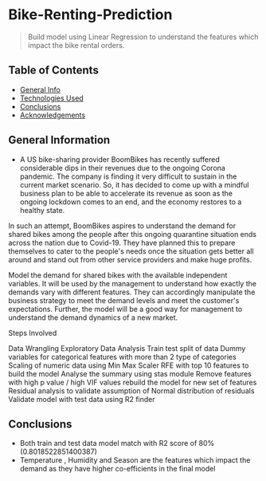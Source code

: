# Bike-Renting-Prediction
> Build model using Linear Regression to understand the features which impact the bike rental orders.


## Table of Contents
* [General Info](#general-information)
* [Technologies Used](#technologies-used)
* [Conclusions](#conclusions)
* [Acknowledgements](#acknowledgements)

<!-- You can include any other section that is pertinent to your problem -->

## General Information
- A US bike-sharing provider BoomBikes has recently suffered considerable dips in their revenues due to the ongoing Corona pandemic. The company is finding it very difficult to sustain in the current market scenario. So, it has decided to come up with a mindful business plan to be able to accelerate its revenue as soon as the ongoing lockdown comes to an end, and the economy restores to a healthy state. 

In such an attempt, BoomBikes aspires to understand the demand for shared bikes among the people after this ongoing quarantine situation ends across the nation due to Covid-19. They have planned this to prepare themselves to cater to the people's needs once the situation gets better all around and stand out from other service providers and make huge profits.

Model the demand for shared bikes with the available independent variables. It will be used by the management to understand how exactly the demands vary with different features. They can accordingly manipulate the business strategy to meet the demand levels and meet the customer's expectations. Further, the model will be a good way for management to understand the demand dynamics of a new market. 

Steps Involved

Data Wrangling
Exploratory Data Analysis
Train test split of data
Dummy variables for categorical features with more than 2 type of categories
Scaling of numeric data using Min Max Scaler
RFE with top 10 features to build the model
Analyse the summary using stas module
Remove features with high p value / high VIF values
rebuild the model for new set of features
Residual analysis to validate assumption of Normal distribution of residuals
Validate model with test data using R2 finder

## Conclusions
- Both train and test data model match with R2 score of 80% (0.8018522851400387)
- Temperature , Humidity and Season are the features which impact the demand as they have higher co-efficients in the final model


<!-- You don't have to include all sections - just the one's relevant to your project -->

